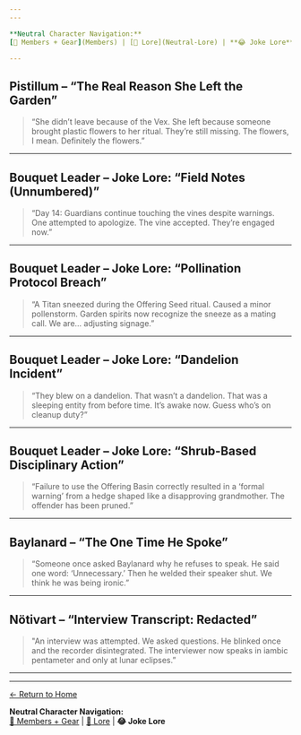 ```yaml
---
---

**Neutral Character Navigation:**  
[🧍 Members + Gear](Members) | [📖 Lore](Neutral-Lore) | **😂 Joke Lore**

---
```



## Pistillum – “The Real Reason She Left the Garden”

> “She didn’t leave because of the Vex. She left because someone brought plastic flowers to her ritual. They’re still missing. The flowers, I mean. Definitely the flowers.”

---

## Bouquet Leader – Joke Lore: “Field Notes (Unnumbered)”

> “Day 14: Guardians continue touching the vines despite warnings. One attempted to apologize. The vine accepted. They’re engaged now.”




---

## Bouquet Leader – Joke Lore: “Pollination Protocol Breach”

> “A Titan sneezed during the Offering Seed ritual. Caused a minor pollenstorm. Garden spirits now recognize the sneeze as a mating call. We are... adjusting signage.”




---

## Bouquet Leader – Joke Lore: “Dandelion Incident”

> “They blew on a dandelion. That wasn’t a dandelion. That was a sleeping entity from before time. It’s awake now. Guess who’s on cleanup duty?”




---

## Bouquet Leader – Joke Lore: “Shrub-Based Disciplinary Action”

> “Failure to use the Offering Basin correctly resulted in a ‘formal warning’ from a hedge shaped like a disapproving grandmother. The offender has been pruned.”


---


## Baylanard – “The One Time He Spoke”

> “Someone once asked Baylanard why he refuses to speak. He said one word: ‘Unnecessary.’ Then he welded their speaker shut. We think he was being ironic.”




---

## Nötivart – “Interview Transcript: Redacted”

> "An interview was attempted. We asked questions. He blinked once and the recorder disintegrated. The interviewer now speaks in iambic pentameter and only at lunar eclipses.”



---

---
[← Return to Home](./index.md)

**Neutral Character Navigation:**  
[🧍 Members + Gear](Members) | [📖 Lore](Neutral-Lore) | **😂 Joke Lore**
